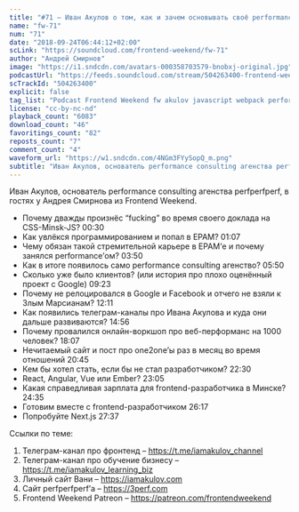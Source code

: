```yaml
---
title: "#71 – Иван Акулов о том, как и зачем основывать своё performance consulting агентство в 20 лет"
name: "fw-71"
num: "71"
date: "2018-09-24T06:44:12+02:00"
scLink: "https://soundcloud.com/frontend-weekend/fw-71"
author: "Андрей Смирнов"
image: "https://i1.sndcdn.com/avatars-000358703579-bnobxj-original.jpg"
podcastUrl: "https://feeds.soundcloud.com/stream/504263400-frontend-weekend-fw-71.m4a"
scTrackId: "504263400"
explicit: false
tag_list: "Podcast Frontend Weekend fw akulov javascript webpack performance"
license: "cc-by-nc-nd"
playback_count: "6083"
download_count: "46"
favoritings_count: "82"
reposts_count: "7"
comment_count: "4"
waveform_url: "https://w1.sndcdn.com/4NGm3FYySopQ_m.png"
subtitle: "Иван Акулов, основатель performance consulting агенства perfperfperf, в гостях у Андрея Смирнова из Frontend Weekend. "
---
```


Иван Акулов, основатель performance consulting агенства perfperfperf, в гостях у Андрея Смирнова из Frontend Weekend.

- Почему дважды произнёс “fucking” во время своего доклада на CSS-Minsk-JS? <timecode sec="30">00:30</timecode>
- Как увлёкся программированием и попал в EPAM? <timecode sec="67">01:07</timecode>
- Чему обязан такой стремительной карьере в EPAM’е и почему занялся performance’ом? <timecode sec="230">03:50</timecode>
- Как в итоге появилось само performance consulting агенство? <timecode sec="350">05:50</timecode>
- Сколько уже было клиентов? (или история про плохо оценённый проект с Google) <timecode sec="563">09:23</timecode>
- Почему не релоцировался в Google и Facebook и отчего не взяли к Злым Марсианам? <timecode sec="731">12:11</timecode>
- Как появились телеграм-каналы про Ивана Акулова и куда они дальше развиваются? <timecode sec="896">14:56</timecode>
- Почему провалился онлайн-воркшоп про веб-перформанс на 1000 человек? <timecode sec="1087">18:07</timecode>
- Нечитаемый сайт и пост про one2one’ы раз в месяц во время отношений <timecode sec="1245">20:45</timecode>
- Кем бы хотел стать, если бы не стал разработчиком? <timecode sec="1350">22:30</timecode>
- React, Angular, Vue или Ember? <timecode sec="1385">23:05</timecode>
- Какая справедливая зарплата для frontend-разработчика в Минске? <timecode sec="1475">24:35</timecode>
- Готовим вместе с frontend-разработчиком <timecode sec="1577">26:17</timecode>
- Попробуйте Next.js <timecode sec="1657">27:37</timecode>

Ссылки по теме:

1. Телеграм-канал про фронтенд – <https://t.me/iamakulov_channel>
2. Телеграм-канал про обучение бизнесу – <https://t.me/iamakulov_learning_biz>
3. Личный сайт Вани – <https://iamakulov.com>
4. Сайт perfperfperf’а – <https://3perf.com>
5. Frontend Weekend Patreon – <https://patreon.com/frontendweekend>

